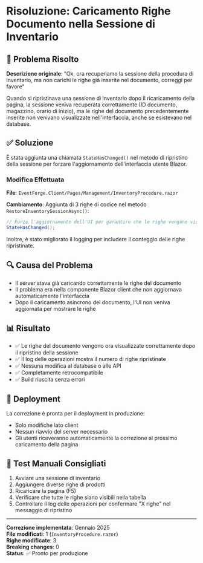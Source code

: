 # Risoluzione: Caricamento Righe Documento nella Sessione di Inventario

## 🎯 Problema Risolto
**Descrizione originale**: "Ok, ora recuperiamo la sessione della procedura di inventario, ma non carichi le righe già inserite nel documento, correggi per favore"

Quando si ripristinava una sessione di inventario dopo il ricaricamento della pagina, la sessione veniva recuperata correttamente (ID documento, magazzino, orario di inizio), ma le righe del documento precedentemente inserite non venivano visualizzate nell'interfaccia, anche se esistevano nel database.

## ✅ Soluzione
È stata aggiunta una chiamata `StateHasChanged()` nel metodo di ripristino della sessione per forzare l'aggiornamento dell'interfaccia utente Blazor.

### Modifica Effettuata
**File**: `EventForge.Client/Pages/Management/InventoryProcedure.razor`

**Cambiamento**: Aggiunta di 3 righe di codice nel metodo `RestoreInventorySessionAsync()`:

```csharp
// Forza l'aggiornamento dell'UI per garantire che le righe vengano visualizzate
StateHasChanged();
```

Inoltre, è stato migliorato il logging per includere il conteggio delle righe ripristinate.

## 🔍 Causa del Problema
- Il server stava già caricando correttamente le righe del documento
- Il problema era nella componente Blazor client che non aggiornava automaticamente l'interfaccia
- Dopo il caricamento asincrono del documento, l'UI non veniva aggiornata per mostrare le righe

## 📊 Risultato
- ✅ Le righe del documento vengono ora visualizzate correttamente dopo il ripristino della sessione
- ✅ Il log delle operazioni mostra il numero di righe ripristinate
- ✅ Nessuna modifica al database o alle API
- ✅ Completamente retrocompatibile
- ✅ Build riuscita senza errori

## 🚀 Deployment
La correzione è pronta per il deployment in produzione:
- Solo modifiche lato client
- Nessun riavvio del server necessario
- Gli utenti riceveranno automaticamente la correzione al prossimo caricamento della pagina

## 📝 Test Manuali Consigliati
1. Avviare una sessione di inventario
2. Aggiungere diverse righe di prodotti
3. Ricaricare la pagina (F5)
4. Verificare che tutte le righe siano visibili nella tabella
5. Controllare il log delle operazioni per confermare "X righe" nel messaggio di ripristino

---

**Correzione implementata**: Gennaio 2025  
**File modificati**: 1 (`InventoryProcedure.razor`)  
**Righe modificate**: 3  
**Breaking changes**: 0  
**Status**: ✅ Pronto per produzione
